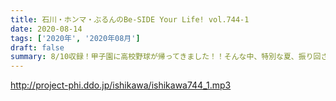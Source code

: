 ```yaml
---
title: 石川・ホンマ・ぶるんのBe-SIDE Your Life! vol.744-1
date: 2020-08-14
tags: ['2020年', '2020年08月']
draft: false
summary: 8/10収録！甲子園に高校野球が帰ってきました！！そんな中、特別な夏、振り回されますね･･･
---
```


http://project-phi.ddo.jp/ishikawa/ishikawa744_1.mp3

